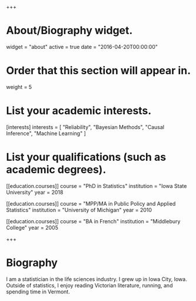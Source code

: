 +++
# About/Biography widget.
widget = "about"
active = true
date = "2016-04-20T00:00:00"

# Order that this section will appear in.
weight = 5

# List your academic interests.
[interests]
  interests = [
    "Reliability",
    "Bayesian Methods",
    "Causal Inference",
    "Machine Learning"
  ]
  
  
# List your qualifications (such as academic degrees).
[[education.courses]]
  course = "PhD in Statistics"
  institution = "Iowa State University"
  year = 2018

[[education.courses]]
  course = "MPP/MA in Public Policy and Applied Statistics"
  institution = "University of Michigan"
  year = 2010

[[education.courses]]
  course = "BA in French"
  institution = "Middlebury College"
  year = 2005

+++

# Biography

I am a statistician in the life sciences industry.  I grew up in Iowa City, Iowa. Outside of statistics, I enjoy reading Victorian literature, running, and spending time in Vermont.


